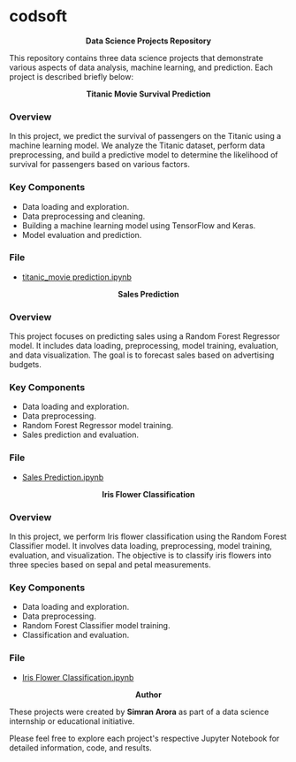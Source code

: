 # codsoft
<center><strong>Data Science Projects Repository</strong></center>

This repository contains three data science projects that demonstrate various aspects of data analysis, machine learning, and prediction. Each project is described briefly below:

<center><strong>Titanic Movie Survival Prediction</strong></center>

### Overview
In this project, we predict the survival of passengers on the Titanic using a machine learning model. We analyze the Titanic dataset, perform data preprocessing, and build a predictive model to determine the likelihood of survival for passengers based on various factors.

### Key Components
- Data loading and exploration.
- Data preprocessing and cleaning.
- Building a machine learning model using TensorFlow and Keras.
- Model evaluation and prediction.

### File
- [titanic_movie prediction.ipynb](titanic_movie%20prediction.ipynb)

<center><strong>Sales Prediction</strong></center>

### Overview
This project focuses on predicting sales using a Random Forest Regressor model. It includes data loading, preprocessing, model training, evaluation, and data visualization. The goal is to forecast sales based on advertising budgets.

### Key Components
- Data loading and exploration.
- Data preprocessing.
- Random Forest Regressor model training.
- Sales prediction and evaluation.

### File
- [Sales Prediction.ipynb](Sales%20Prediction.ipynb)

<center><strong>Iris Flower Classification</strong></center>

### Overview
In this project, we perform Iris flower classification using the Random Forest Classifier model. It involves data loading, preprocessing, model training, evaluation, and visualization. The objective is to classify iris flowers into three species based on sepal and petal measurements.

### Key Components
- Data loading and exploration.
- Data preprocessing.
- Random Forest Classifier model training.
- Classification and evaluation.

### File
- [Iris Flower Classification.ipynb](Iris%20Flower%20Classification.ipynb)

<center><strong>Author</strong></center>

These projects were created by **Simran Arora** as part of a data science internship or educational initiative.

Please feel free to explore each project's respective Jupyter Notebook for detailed information, code, and results.
